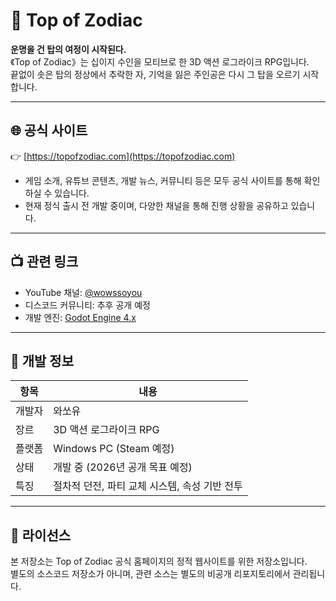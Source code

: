 # 🗼 Top of Zodiac

**운명을 건 탑의 여정이 시작된다.**  
《Top of Zodiac》는 십이지 수인을 모티브로 한 3D 액션 로그라이크 RPG입니다.  
끝없이 솟은 탑의 정상에서 추락한 자, 기억을 잃은 주인공은 다시 그 탑을 오르기 시작합니다.

---

## 🌐 공식 사이트

👉 [https://topofzodiac.com](https://topofzodiac.com)

- 게임 소개, 유튜브 콘텐츠, 개발 뉴스, 커뮤니티 등은 모두 공식 사이트를 통해 확인하실 수 있습니다.
- 현재 정식 출시 전 개발 중이며, 다양한 채널을 통해 진행 상황을 공유하고 있습니다.

---

## 📺 관련 링크

- YouTube 채널: [@wowssoyou](https://youtube.com/@wowssoyou)
- 디스코드 커뮤니티: 추후 공개 예정
- 개발 엔진: [Godot Engine 4.x](https://godotengine.org)

---

## 📌 개발 정보

| 항목        | 내용                         |
|-------------|------------------------------|
| 개발자      | 와쏘유                       |
| 장르        | 3D 액션 로그라이크 RPG       |
| 플랫폼      | Windows PC (Steam 예정)      |
| 상태        | 개발 중 (2026년 공개 목표 예정)    |
| 특징        | 절차적 던전, 파티 교체 시스템, 속성 기반 전투 |

---

## 📝 라이선스

본 저장소는 Top of Zodiac 공식 홈페이지의 정적 웹사이트를 위한 저장소입니다.  
별도의 소스코드 저장소가 아니며, 관련 소스는 별도의 비공개 리포지토리에서 관리됩니다.
